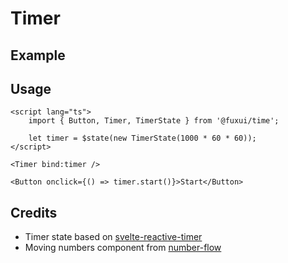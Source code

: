 <script lang="ts">
	import Example from './Example.svelte';
</script>

# Timer

## Example

<Example />

## Usage

```svelte
<script lang="ts">
	import { Button, Timer, TimerState } from '@fuxui/time';

	let timer = $state(new TimerState(1000 * 60 * 60));
</script>

<Timer bind:timer />

<Button onclick={() => timer.start()}>Start</Button>
```

## Credits

- Timer state based on [svelte-reactive-timer](https://github.com/joshnuss/svelte-reactive-timer)
- Moving numbers component from [number-flow](https://number-flow.barvian.me/)
